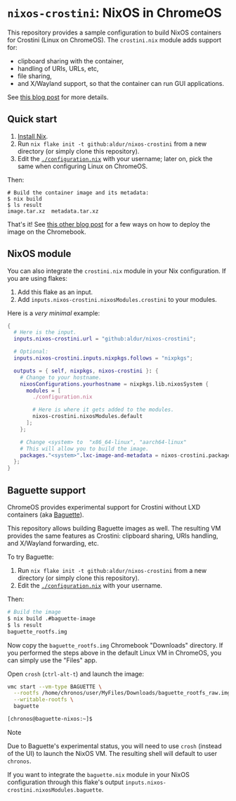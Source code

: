 # `nixos-crostini`: NixOS in ChromeOS

This repository provides a sample configuration to build NixOS containers for
Crostini (Linux on ChromeOS). The `crostini.nix` module adds support for:

- clipboard sharing with the container,
- handling of URIs, URLs, etc,
- file sharing,
- and X/Wayland support, so that the container can run GUI applications.

See [this blog post][0] for more details.

## Quick start

1. [Install Nix][1].
1. Run `nix flake init -t github:aldur/nixos-crostini` from a new directory (or
   simply clone this repository).
1. Edit the [`./configuration.nix`](./configuration.nix) with your username;
   later on, pick the same when configuring Linux on ChromeOS.

Then:

```shell
# Build the container image and its metadata:
$ nix build
$ ls result
image.tar.xz  metadata.tar.xz
```

That's it! See [this other blog post][2] for a few ways on how to deploy the
image on the Chromebook.

## NixOS module

You can also integrate the `crostini.nix` module in your Nix configuration. If
you are using flakes:

1. Add this flake as an input.
1. Add `inputs.nixos-crostini.nixosModules.crostini` to your modules.

Here is a _very minimal_ example:

```nix
{
  # Here is the input.
  inputs.nixos-crostini.url = "github:aldur/nixos-crostini";

  # Optional:
  inputs.nixos-crostini.inputs.nixpkgs.follows = "nixpkgs";

  outputs = { self, nixpkgs, nixos-crostini }: {
    # Change to your hostname.
    nixosConfigurations.yourhostname = nixpkgs.lib.nixosSystem {
      modules = [
        ./configuration.nix

        # Here is where it gets added to the modules.
        nixos-crostini.nixosModules.default
      ];
    };

    # Change <system> to  "x86_64-linux", "aarch64-linux"
    # This will allow you to build the image.
    packages."<system>".lxc-image-and-metadata = nixos-crostini.packages."<system>".default;
  };
}
```

## Baguette support

ChromeOS provides experimental support for Crostini without LXD containers (aka
[Baguette][3]).

This repository allows building Baguette images as well. The resulting VM
provides the same features as Crostini: clipboard sharing, URIs handling, and
X/Wayland forwarding, etc.

To try Baguette:

1. Run `nix flake init -t github:aldur/nixos-crostini` from a new directory (or
   simply clone this repository).
1. Edit the [`./configuration.nix`](./configuration.nix) with your username.

Then:

```bash
# Build the image
$ nix build .#baguette-image
$ ls result
baguette_rootfs.img
```

Now copy the `baguette_rootfs.img` Chromebook "Downloads" directory. If you
performed the steps above in the default Linux VM in ChromeOS, you can simply
use the "Files" app.

Open `crosh` (`ctrl-alt-t`) and launch the image:

```bash
vmc start --vm-type BAGUETTE \
  --rootfs /home/chronos/user/MyFiles/Downloads/baguette_rootfs_raw.img \
  --writable-rootfs \
  baguette

[chronos@baguette-nixos:~]$
```

> [!NOTE]  
> Due to Baguette's experimental status, you will need to use `crosh` (instead
  of the UI) to launch the NixOS VM. The resulting shell will default to user
  `chronos`.

If you want to integrate the `baguette.nix` module in your NixOS configuration
through this flake's output `inputs.nixos-crostini.nixosModules.baguette`.

[0]: https://aldur.blog/articles/2025/06/19/nixos-in-crostini
[1]: https://github.com/DeterminateSystems/nix-installer
[2]: https://aldur.blog/micros/2025/07/19/more-ways-to-bootstrap-nixos-containers/
[3]: https://chromium.googlesource.com/chromiumos/platform2/+/HEAD/vm_tools/baguette_image/
